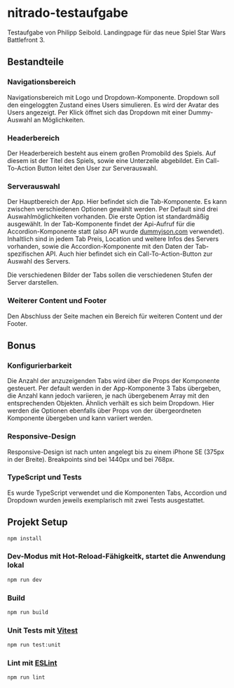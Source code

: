 # nitrado-testaufgabe

Testaufgabe von Philipp Seibold.
Landingpage für das neue Spiel Star Wars Battlefront 3.

## Bestandteile

### Navigationsbereich

Navigationsbereich mit Logo und Dropdown-Komponente. Dropdown soll den eingeloggten Zustand eines Users simulieren. Es wird der Avatar des Users angezeigt. Per Klick öffnet sich das Dropdown mit einer Dummy-Auswahl an Möglichkeiten.

### Headerbereich

Der Headerbereich besteht aus einem großen Promobild des Spiels. Auf diesem ist der Titel des Spiels, sowie eine Unterzeile abgebildet. Ein Call-To-Action Button leitet den User zur Serverauswahl.

### Serverauswahl

Der Hauptbereich der App. Hier befindet sich die Tab-Komponente. Es kann zwischen verschiedenen Optionen gewählt werden. Per Default sind drei Auswahlmöglichkeiten vorhanden. Die erste Option ist standardmäßig ausgewählt. In der Tab-Komponente findet der Api-Aufruf für die Accordion-Komponente statt (also API wurde [dummyjson.com](https://dummyjson.com) verwendet). Inhaltlich sind in jedem Tab Preis, Location und weitere Infos des Servers vorhanden, sowie die Accordion-Komponente mit den Daten der Tab-spezifischen API. Auch hier befindet sich ein Call-To-Action-Button zur Auswahl des Servers.

Die verschiedenen Bilder der Tabs sollen die verschiedenen Stufen der Server darstellen.

### Weiterer Content und Footer

Den Abschluss der Seite machen ein Bereich für weiteren Content und der Footer.

## Bonus

### Konfigurierbarkeit

Die Anzahl der anzuzeigenden Tabs wird über die Props der Komponente gesteuert. Per default werden in der App-Komponente 3 Tabs übergeben, die Anzahl kann jedoch variieren, je nach übergebenem Array mit den entsprechenden Objekten.
Ähnlich verhält es sich beim Dropdown. Hier werden die Optionen ebenfalls über Props von der übergeordneten Komponente übergeben und kann variiert werden.

### Responsive-Design

Responsive-Design ist nach unten angelegt bis zu einem iPhone SE (375px in der Breite). Breakpoints sind bei 1440px und bei 768px.

### TypeScript und Tests

Es wurde TypeScript verwendet und die Komponenten Tabs, Accordion und Dropdown wurden jeweils exemplarisch mit zwei Tests ausgestattet.

## Projekt Setup

```sh
npm install
```

### Dev-Modus mit Hot-Reload-Fähigkeitk, startet die Anwendung lokal

```sh
npm run dev
```

### Build

```sh
npm run build
```

### Unit Tests mit [Vitest](https://vitest.dev/)

```sh
npm run test:unit
```

### Lint mit [ESLint](https://eslint.org/)

```sh
npm run lint
```
